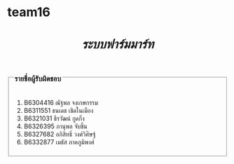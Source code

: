 # team16
<h1 align = "center"><i>ระบบฟาร์มมาร์ท

</i></h1>


<fieldset>
  <legend><h3>รายชื่อผู้รับผิดชอบ</h3></legend>
    <ol>
    <li>B6304416 ณัฐพล จงเกษกรรม</li>
    <li>B6311551 ธนเดช เชิดในเมือง</li>
    <li>B6321031 ธีรวัฒน์ กูดกิ่ง</li>
    <li>B6326395 ภานุพล จับชิ้น</li>
    <li>B6327682 อภิสิทธิ์ วงศ์วิศิษฐ์</li>
    <li>B6332877 เมธัส ภาคภูมิพงศ์</li>
    </ol>
</fieldset>
